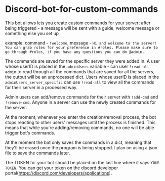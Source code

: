 # Discord-bot-for-custom-commands
This bot allows lets you create custom commands for your server; after being triggered - a message will be sent with a guide, welcome message or something else you set up

example: command - ``!welcome``, message - ``Hi and welcome to the server! You can grab roles for your preference in #roles. Please make sure to go through #rules, if you have any questions you can dm @admin.``

The commands are saved for the specific server they were added in. A user whose userID is placed in the ``adminUsers`` variable - can user ``!read-all-admin`` to read through all the commands that are saved for all the servers, the output will be an unprocessed dict. Users whose userID is placed in the ``adminUsers_server_specific`` can use ``!read-all`` to view all the commands for their server in a processed way.

Admin users can add/remove commands for their server with ``!add-cmd`` and ``!remove-cmd``. Anyone in a server can use the newly created commands for the server.

At the moment, whenever you enter the creation/removal process, the bot stops reacting to other users' messages until the process is finished. This means that while you're adding/removing commands, no one will be able trigger bot's commands.

At the moment the bot only saves the commands in a dict, meaning that they'll be erased once the program is being stopped. I plan on using a json file to save the commands later.

The TOKEN for your bot should be placed on the last line where it says ``YOUR TOKEN``. You can get your token on the discord developer portal(https://discord.com/developers/applications).
